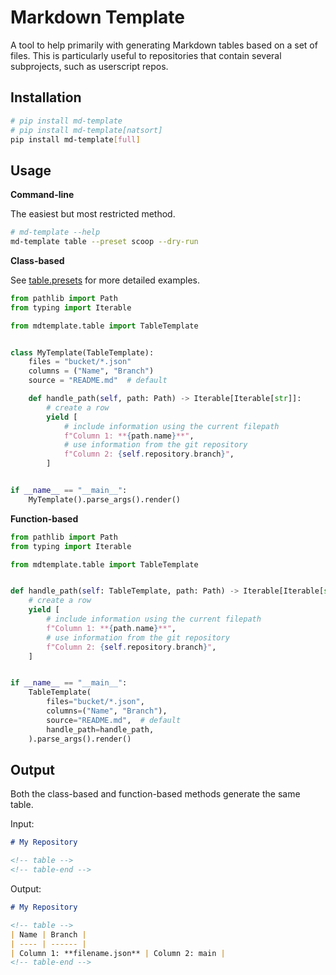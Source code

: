 # Markdown Template

A tool to help primarily with generating Markdown tables based on a set of files. This is particularly useful to repositories that contain several subprojects, such as userscript repos.

## Installation

```bash
# pip install md-template
# pip install md-template[natsort]
pip install md-template[full]
```

## Usage

**Command-line**

The easiest but most restricted method.

```bash
# md-template --help
md-template table --preset scoop --dry-run
```

**Class-based**

See [table.presets](mdtemplate/table/presets) for more detailed examples.

```python
from pathlib import Path
from typing import Iterable

from mdtemplate.table import TableTemplate


class MyTemplate(TableTemplate):
    files = "bucket/*.json"
    columns = ("Name", "Branch")
    source = "README.md"  # default

    def handle_path(self, path: Path) -> Iterable[Iterable[str]]:
        # create a row
        yield [
            # include information using the current filepath
            f"Column 1: **{path.name}**",
            # use information from the git repository
            f"Column 2: {self.repository.branch}",
        ]


if __name__ == "__main__":
    MyTemplate().parse_args().render()
```

**Function-based**

```python
from pathlib import Path
from typing import Iterable

from mdtemplate.table import TableTemplate


def handle_path(self: TableTemplate, path: Path) -> Iterable[Iterable[str]]:
    # create a row
    yield [
        # include information using the current filepath
        f"Column 1: **{path.name}**",
        # use information from the git repository
        f"Column 2: {self.repository.branch}",
    ]


if __name__ == "__main__":
    TableTemplate(
        files="bucket/*.json",
        columns=("Name", "Branch"),
        source="README.md",  # default
        handle_path=handle_path,
    ).parse_args().render()
```

## Output

Both the class-based and function-based methods generate the same table.

Input:

```md
# My Repository

<!-- table -->
<!-- table-end -->
```

Output:

```md
# My Repository

<!-- table -->
| Name | Branch |
| ---- | ------ |
| Column 1: **filename.json** | Column 2: main |
<!-- table-end -->
```




